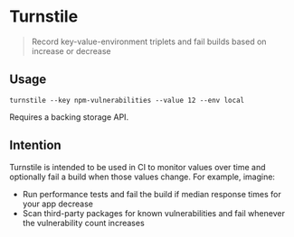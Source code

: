 # Turnstile 

> Record key-value-environment triplets and fail builds based on increase or decrease

## Usage
```
turnstile --key npm-vulnerabilities --value 12 --env local
```

Requires a backing storage API. 

## Intention 
Turnstile is intended to be used in CI to monitor values over time and optionally fail a build when those values change. For example, imagine:
- Run performance tests and fail the build if median response times for your app decrease 
- Scan third-party packages for known vulnerabilities and fail whenever the vulnerability count increases